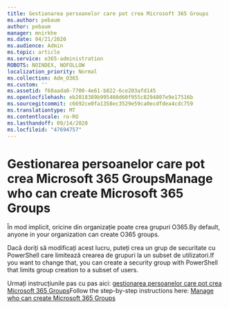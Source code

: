 ```yaml
---
title: Gestionarea persoanelor care pot crea Microsoft 365 Groups
ms.author: pebaum
author: pebaum
manager: mnirkhe
ms.date: 04/21/2020
ms.audience: Admin
ms.topic: article
ms.service: o365-administration
ROBOTS: NOINDEX, NOFOLLOW
localization_priority: Normal
ms.collection: Adm_O365
ms.custom: ''
ms.assetid: f68aada0-7700-4e61-b822-6ce203afd145
ms.openlocfilehash: eb2018389b995460d60f955c8294807e9e17516b
ms.sourcegitcommit: c6692ce0fa1358ec3529e59ca0ecdfdea4cdc759
ms.translationtype: MT
ms.contentlocale: ro-RO
ms.lasthandoff: 09/14/2020
ms.locfileid: "47694757"
---
```

# <a name="manage-who-can-create-microsoft-365-groups"></a><span data-ttu-id="f6f00-102">Gestionarea persoanelor care pot crea Microsoft 365 Groups</span><span class="sxs-lookup"><span data-stu-id="f6f00-102">Manage who can create Microsoft 365 Groups</span></span>

<span data-ttu-id="f6f00-103">În mod implicit, oricine din organizație poate crea grupuri O365.</span><span class="sxs-lookup"><span data-stu-id="f6f00-103">By default, anyone in your organization can create O365 groups.</span></span>
  
<span data-ttu-id="f6f00-104">Dacă doriți să modificați acest lucru, puteți crea un grup de securitate cu PowerShell care limitează crearea de grupuri la un subset de utilizatori.</span><span class="sxs-lookup"><span data-stu-id="f6f00-104">If you want to change that, you can create a security group with PowerShell that limits group creation to a subset of users.</span></span>
  
<span data-ttu-id="f6f00-105">Urmați instrucțiunile pas cu pas aici: [gestionarea persoanelor care pot crea Microsoft 365 Groups](https://docs.microsoft.com/microsoft-365/admin/create-groups/manage-creation-of-groups)</span><span class="sxs-lookup"><span data-stu-id="f6f00-105">Follow the step-by-step instructions here: [Manage who can create Microsoft 365 Groups](https://docs.microsoft.com/microsoft-365/admin/create-groups/manage-creation-of-groups)</span></span>
  

